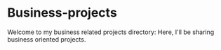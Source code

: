 # Business-projects

Welcome to my business related projects directory: Here, I'll be sharing business oriented projects. 
